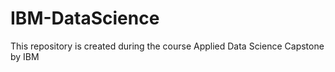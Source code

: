 # IBM-DataScience
This repository is created during the course Applied Data Science Capstone by IBM
